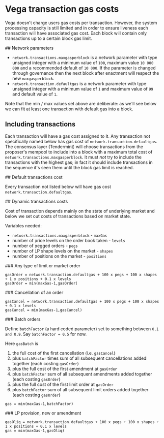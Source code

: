 # Vega transaction gas costs 

Vega doesn't charge users gas costs per transaction. 
However, the system processing capacity is still limited and in order to ensure liveness each transaction will have associated gas cost.
Each block will contain only transactions up to a certain block gas limit. 

## Network parameters

- `network.transactions.maxgasperblock` is a network parameter with type unsigned integer with a minimum value of `100`, maximum value `10 000 000` and a recommended default of `10 000`. If the parameter is changed through governance then the next block after enactment will respect the new `maxgasperblock`. 
- `network.transaction.defaultgas` is a network parameter with type unsigned integer with a minimum value of `1` and maximum value of `99` and default value of `1`.

Note that the min / max values set above are deliberate: as we'll see below we can fit at least one transaction with default gas into a block. 

## Including transactions 

Each transaction will have a gas cost assigned to it. Any transaction not specifically named below has gas cost of `network.transaction.defaultgas`. 
The consensus layer (Tendermint) will choose transactions from the proposer's mempool to include into a block with a maximum total cost of `network.transactions.maxgasperblock`. 
It must *not* try to include the transactions with the highest gas; in fact it should include transactions in the sequence it's seen them until the block gas limit is reached. 

## Default transactions cost

Every transaction not listed below will have gas cost `network.transaction.defaultgas`. 


## Dynamic transactions costs

Cost of transaction depends mainly on the state of underlying market and below we set out costs of transactions based on market state. 

Variables needed:
- `network.transactions.maxgasperblock` - `maxGas`
- number of price levels on the order book taken - `levels`
- number of pegged orders - `pegs`
- number of LP shape levels on the market - `shapes` 
- number of positions on the market - `positions`


### Any type of limit or market order

```
gasOrder = network.transaction.defaultgas + 100 x pegs + 100 x shapes + 1 x positions + 0.1 x levels
gasOrder = min(maxGas-1,gasOrder)
```

### Cancellation of an order

```
gasCancel = network.transaction.defaultgas + 100 x pegs + 100 x shapes + 0.1 x levels
gasCancel = min(maxGas-1,gasCancel)
```

### Batch orders 

Define `batchFactor` (a hard coded parameter) set to something between `0.1 and 0.9`.
Say `batchFactor = 0.5` for now.

Here `gasBatch` is
1. the full cost of the first cancellation (i.e. `gasCancel`) 
1. plus `batchFactor` times sum of all subsequent cancellations added together (each costing `gasOrder`)
1. plus the full cost of the first amendment at `gasOrder`
1. plus `batchFactor` sum of all subsequent amendments added together (each costing `gasOrder`)
1. plus the full cost of the first limit order at `gasOrder` 
1. plus `batchFactor` sum of all subsequent limit orders added together (each costing `gasOrder`)

```
gas = min(maxGas-1,batchFactor)
```


### LP provision, new or amendment

```
gasOliq = network.transaction.defaultgas + 100 x pegs + 100 x shapes + 1 x positions + 0.1 x levels
gas = min(maxGas-1,gasOliq)
```



